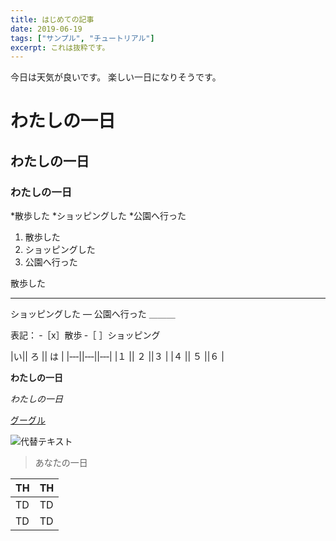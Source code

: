 ```yaml
---
title: はじめての記事
date: 2019-06-19
tags: ["サンプル", "チュートリアル"]
excerpt: これは抜粋です。
---
```

今日は天気が良いです。  楽しい一日になりそうです。
# わたしの一日
## わたしの一日
### わたしの一日

*散歩した
*ショッピングした
*公園へ行った

1. 散歩した
2. ショッピングした
3. 公園へ行った

散歩した
***
ショッピングした
—
公園へ行った
＿＿＿

表記：
‐［x］散歩
‐［ ］ショッピング

|い|| ろ || は |
|‐‐‐||‐‐‐||‐‐‐|
|１ || ２ ||３ |
|４ || ５ ||６ |

**わたしの一日**

*わたしの一日*

[グーグル](http://www.google.co.jp)

![代替テキスト](URL )

> あなたの一日

|  TH  |  TH  |
| ---- | ---- |
|  TD  |  TD  |
|  TD  |  TD  |

